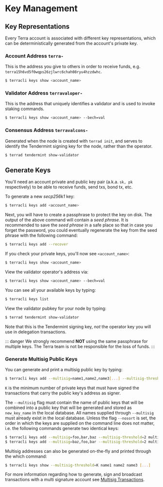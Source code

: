 # Key Management

## Key Representations

Every Terra account is associated with different key representations, which can be deterministically generated from the account's private key.

### Account Address `terra-`

This is the address you give to others in order to receive funds, e.g. `terra15h6vd5f0wqps26zjlwrc6chah08ryu4hzzdwhc`.

```bash
$ terracli keys show <account_name>
```

### Validator Address `terravaloper-`

This is the address that uniquely identifies a validator and is used to invoke staking commands.

```bash
$ terracli keys show <account_name> --bech=val
```

### Consensus Address `terravalcons-`

Generated when the node is created with `terrad init`, and serves to identify the Tendermint signing key for the node, rather than the operator.

```bash
$ terrad tendermint show-validator
```

## Generate Keys

You'll need an account private and public key pair \(a.k.a. `sk, pk` respectively\) to be able to receive funds, send txs, bond tx, etc.

To generate a new _secp256k1_ key:

```bash
$ terracli keys add <account_name>
```

Next, you will have to create a passphrase to protect the key on disk. The output of the above command will contain a _seed phrase_. It is recommended to save the _seed phrase_ in a safe place so that in case you forget the password, you could eventually regenerate the key from the seed phrase with the following command:

```bash
$ terracli keys add --recover
```

If you check your private keys, you'll now see `<account_name>`:

```bash
$ terracli keys show <account_name>
```

View the validator operator's address via:

```bash
$ terracli keys show <account_name> --bech=val
```

You can see all your available keys by typing:

```bash
$ terracli keys list
```

View the validator pubkey for your node by typing:

```bash
$ terrad tendermint show-validator
```

Note that this is the Tendermint signing key, _not_ the operator key you will use in delegation transactions.

::: danger
We strongly recommend **NOT** using the same passphrase for multiple keys.
The Terra team is not be responsible for the loss of funds.
:::

### Generate Multisig Public Keys

You can generate and print a multisig public key by typing:

```bash
$ terracli keys add --multisig=name1,name2,name3[...] --multisig-threshold=K new_key_name
```

`K` is the minimum number of private keys that must have signed the transactions that carry the public key's address as signer.

The `--multisig` flag must contain the name of public keys that will be combined into a public key that will be generated and stored as `new_key_name` in the local database. All names supplied through `--multisig` must already exist in the local database. Unless the flag `--nosort` is set, the order in which the keys are supplied on the command line does not matter, i.e. the following commands generate two identical keys:

```bash
$ terracli keys add --multisig=foo,bar,baz --multisig-threshold=2 multisig_address
$ terracli keys add --multisig=baz,foo,bar --multisig-threshold=2 multisig_address
```

Multisig addresses can also be generated on-the-fly and printed through the which command:

```bash
$ terracli keys show --multisig-threshold=K name1 name2 name3 [...]
```

For more information regarding how to generate, sign and broadcast transactions with a multi signature account see [Multisig Transactions](#multisig-transactions).
